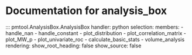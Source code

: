 # Documentation for analysis_box

::: pmtool.AnalysisBox.AnalysisBox
    handler: python
    selection:
      members:
        - handle_nan
        - handle_constant
        - plot_distribution
        - plot_correlation_matrix
        - plot_MW_p
        - plot_univariate_roc
        - calculate_basic_stats
        - volume_analysis
    rendering:
      show_root_heading: false
      show_source: false